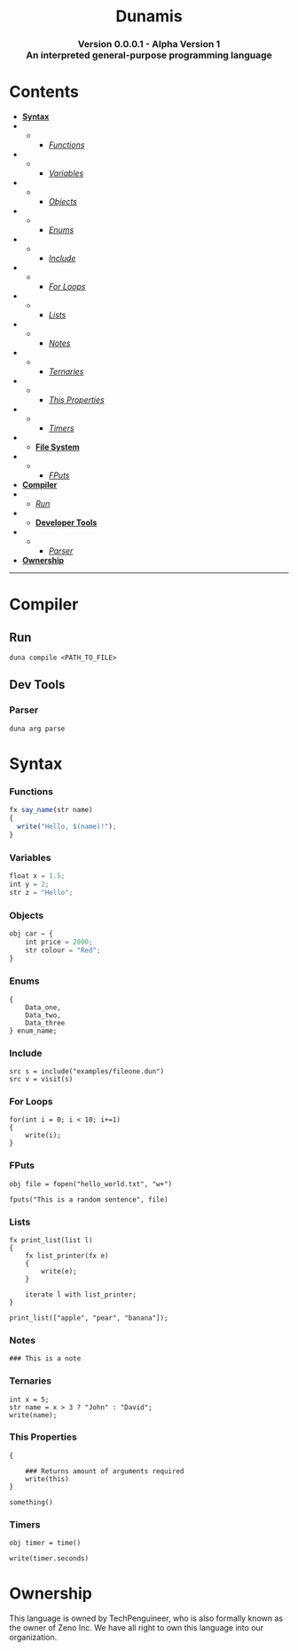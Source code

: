 <p align="center">
  <h1 align="center">Dunamis</h1>
  <h3 align="center">Version 0.0.0.1 - Alpha Version 1<br>
An interpreted general-purpose programming language
</h3>
</p>


# Contents
- [**Syntax**](#syntax)
- - - [*Functions*](#functions)
- - - [*Variables*](#variables)
- - - [*Objects*](#objects)
- - - [*Enums*](#enums)
- - - [*Include*](#include)
- - - [*For Loops*](#for-loops)
- - - [*Lists*](#lists)
- - - [*Notes*](#notes)
- - - [*Ternaries*](#ternaries)
- - - [*This Properties*](#this-properties)
- - - [*Timers*](#timers)
- - [**File System**](#aaa)
- - - [*FPuts*](#fputs)
- [**Compiler**](#compiler)
- - [*Run*](#run)
- - [**Developer Tools**](#dev-tools)
- - - [*Parser*](#parser)
- [**Ownership**](#ownership)


<hr>



# Compiler

## Run
```duna compile <PATH_TO_FILE>```
## Dev Tools

### Parser
```duna arg parse```



# Syntax

### Functions
```js
fx say_name(str name)
{
  write("Hello, $(name)!");
}
```

### Variables
```js
float x = 1.5;
int y = 2;
str z = "Hello";
```

### Objects

```js
obj car = {
    int price = 2000;
    str colour = "Red";
}
```

### Enums
```enum
{
    Data_one,
    Data_two,
    Data_three
} enum_name;
```

### Include
```
src s = include("examples/fileone.dun")
src v = visit(s)
```

### For Loops
```
for(int i = 0; i < 10; i+=1)
{
    write(i);
}
```

###  FPuts

```
obj file = fopen("hello_world.txt", "w+")

fputs("This is a random sentence", file)
```

### Lists 

```
fx print_list(list l)
{
    fx list_printer(fx e)
    {
        write(e);
    }

    iterate l with list_printer;
}

print_list(["apple", "pear", "banana"]);
```

### Notes

``` 
### This is a note
```

### Ternaries

```
int x = 5;
str name = x > 3 ? "John" : "David";
write(name);
```

### This Properties
```fx something()
{

    ### Returns amount of arguments required
    write(this)
}

something()
```

### Timers

```
obj timer = time()

write(timer.seconds)
```



# Ownership

This language is owned by TechPenguineer, who is also formally known as the owner of Zeno Inc.
We have all right to own this language into our organization.
